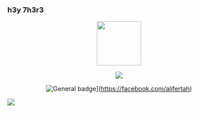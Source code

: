 ### h3y 7h3r3

<div id="header" align="center">
  <img src="https://media.giphy.com/media/M9gbBd9nbDrOTu1Mqx/giphy.gif" width="100"/>
  
  ![](https://komarev.com/ghpvc/?username=your-github-username&label=PROFILE+VIEWS)
  
  ![General badge](https://img.shields.io/badge/Facebook-1877F2?style=for-the-badge&logo=facebook&logoColor=white)](https://facebook.com/alifertah)
  
</div>

![](https://badge.mediaplus.ma/darkgray/alfertah)
